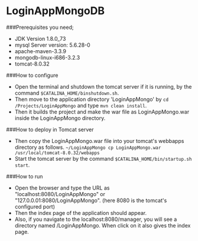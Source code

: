 # LoginAppMongoDB

###Prerequisites you need;
* JDK Version 1.8.0_73
* mysql Server version: 5.6.28-0
* apache-maven-3.3.9
* mongodb-linux-i686-3.2.3
* tomcat-8.0.32

###How to configure 
- Open the terminal and shutdown the tomcat server if it is running, by the command ``$CATALINA_HOME/binshutdown.sh``.
- Then move to the application directory 'LoginAppMongo' by ``cd /Projects/LoginAppMongo`` and type ``mvn clean install``.
- Then it builds the project and make the war file as LoginAppMongo.war inside the LoginAppMongo directory.

###How to deploy in Tomcat server
- Then copy the LoginAppMongo.war file into your tomcat's webbapps directory as follows.
``~/LoginAppMongo cp LoginAppMongo.war /usr/local/tomcat-8.0.32/webapps ``
- Start the tomcat server by the command ``$CATALINA_HOME/bin/startup.sh start``.

###How to run
- Open the browser and type the URL as "localhost:8080/LoginAppMongo" or "127.0.0.01:8080/LoginAppMongo". (here 8080 is the tomcat's configured port)
- Then the index page of the application should appear.
- Also, if you navigate to the localhost:8080/manager, you will see a directory named /LoginAppMongo. When click on it also gives the index page.
